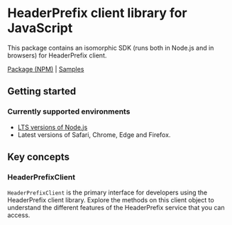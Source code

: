 # HeaderPrefix client library for JavaScript

This package contains an isomorphic SDK (runs both in Node.js and in browsers) for HeaderPrefix client.



[Package (NPM)](https://www.npmjs.com/package/@msinternal/headerprefix) |
[Samples](https://github.com/Azure-Samples/azure-samples-js-management)

## Getting started

### Currently supported environments

- [LTS versions of Node.js](https://nodejs.org/about/releases/)
- Latest versions of Safari, Chrome, Edge and Firefox.






## Key concepts

### HeaderPrefixClient

`HeaderPrefixClient` is the primary interface for developers using the HeaderPrefix client library. Explore the methods on this client object to understand the different features of the HeaderPrefix service that you can access.

